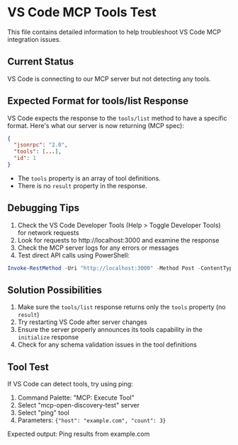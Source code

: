 # VS Code MCP Tools Test

This file contains detailed information to help troubleshoot VS Code MCP integration issues.

## Current Status

VS Code is connecting to our MCP server but not detecting any tools. 

## Expected Format for tools/list Response

VS Code expects the response to the `tools/list` method to have a specific format. 
Here's what our server is now returning (MCP spec):

```json
{
  "jsonrpc": "2.0",
  "tools": [...],
  "id": 1
}
```

- The `tools` property is an array of tool definitions.
- There is no `result` property in the response.

## Debugging Tips

1. Check the VS Code Developer Tools (Help > Toggle Developer Tools) for network requests
2. Look for requests to http://localhost:3000 and examine the response
3. Check the MCP server logs for any errors or messages
4. Test direct API calls using PowerShell:

```powershell
Invoke-RestMethod -Uri "http://localhost:3000" -Method Post -ContentType "application/json" -Body '{"jsonrpc":"2.0","method":"tools/list","id":1}' | ConvertTo-Json -Depth 5
```

## Solution Possibilities

1. Make sure the `tools/list` response returns only the `tools` property (no `result`)
2. Try restarting VS Code after server changes
3. Ensure the server properly announces its tools capability in the `initialize` response
4. Check for any schema validation issues in the tool definitions

## Tool Test

If VS Code can detect tools, try using ping:

1. Command Palette: "MCP: Execute Tool"
2. Select "mcp-open-discovery-test" server
3. Select "ping" tool
4. Parameters: `{"host": "example.com", "count": 3}`

Expected output: Ping results from example.com
